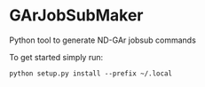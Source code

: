 GArJobSubMaker
========================

Python tool to generate ND-GAr jobsub commands

To get started simply run:
```
python setup.py install --prefix ~/.local
```